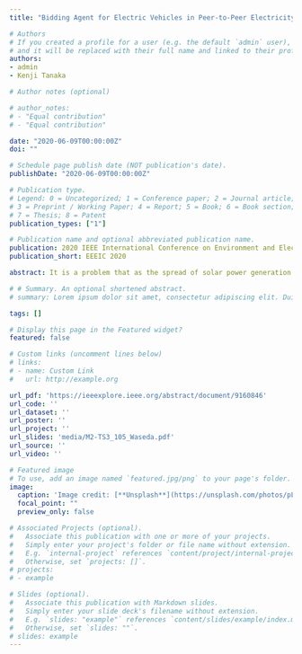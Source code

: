 ```yaml
---
title: "Bidding Agent for Electric Vehicles in Peer-to-Peer Electricity Trading Market considering uncertainty [EEEIC 2020]"

# Authors
# If you created a profile for a user (e.g. the default `admin` user), write the username (folder name) here 
# and it will be replaced with their full name and linked to their profile.
authors:
- admin
- Kenji Tanaka

# Author notes (optional)

# author_notes:
# - "Equal contribution"
# - "Equal contribution"

date: "2020-06-09T00:00:00Z"
doi: ""

# Schedule page publish date (NOT publication's date).
publishDate: "2020-06-09T00:00:00Z"

# Publication type.
# Legend: 0 = Uncategorized; 1 = Conference paper; 2 = Journal article;
# 3 = Preprint / Working Paper; 4 = Report; 5 = Book; 6 = Book section;
# 7 = Thesis; 8 = Patent
publication_types: ["1"]

# Publication name and optional abbreviated publication name.
publication: 2020 IEEE International Conference on Environment and Electrical Engineering and 2020 IEEE Industrial and Commercial Power Systems Europe
publication_short: EEEIC 2020

abstract: It is a problem that as the spread of solar power generation expands, the net power demand sharply fluctuates between day and night. The P2P (Peer to Peer) Electricity Market is expected to be a solution when accumulator-users play an important role. In such background, widespread EVs are expected to participate in the P2P market and utilize the battery storage. However, in previous research, only simulation and effect verification under an ideal condition were conducted and no EV bidding agent which works in the real situation was proposed. Therefore, in this paper, a whole system of a robust automatic bidding agent of EV which works in the real situation is proposed, and case studies based on the actual EV driving data were conducted. The results show that even EVs are running irregularly, proposed EV bidding agent was able to realize benefits for EV-users and leveling effect of the power demand through the day.

# # Summary. An optional shortened abstract.
# summary: Lorem ipsum dolor sit amet, consectetur adipiscing elit. Duis posuere tellus ac convallis placerat. Proin tincidunt magna sed ex sollicitudin condimentum.

tags: []

# Display this page in the Featured widget?
featured: false

# Custom links (uncomment lines below)
# links:
# - name: Custom Link
#   url: http://example.org

url_pdf: 'https://ieeexplore.ieee.org/abstract/document/9160846'
url_code: ''
url_dataset: ''
url_poster: ''
url_project: ''
url_slides: 'media/M2-TS3_105_Waseda.pdf'
url_source: ''
url_video: ''

# Featured image
# To use, add an image named `featured.jpg/png` to your page's folder. 
image:
  caption: 'Image credit: [**Unsplash**](https://unsplash.com/photos/pLCdAaMFLTE)'
  focal_point: ""
  preview_only: false

# Associated Projects (optional).
#   Associate this publication with one or more of your projects.
#   Simply enter your project's folder or file name without extension.
#   E.g. `internal-project` references `content/project/internal-project/index.md`.
#   Otherwise, set `projects: []`.
# projects:
# - example

# Slides (optional).
#   Associate this publication with Markdown slides.
#   Simply enter your slide deck's filename without extension.
#   E.g. `slides: "example"` references `content/slides/example/index.md`.
#   Otherwise, set `slides: ""`.
# slides: example
---
```

<!-- 
{{% callout note %}}
Click the *Cite* button above to demo the feature to enable visitors to import publication metadata into their reference management software.
{{% /callout %}}

{{% callout note %}}
Create your slides in Markdown - click the *Slides* button to check out the example.
{{% /callout %}}

Supplementary notes can be added here, including [code, math, and images](https://wowchemy.com/docs/writing-markdown-latex/). -->
